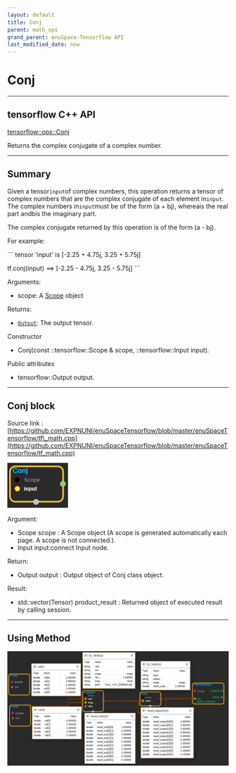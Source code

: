 ```yaml
--- 
layout: default 
title: Conj 
parent: math_ops 
grand_parent: enuSpace-Tensorflow API 
last_modified_date: now 
--- 
```


# Conj

---

## tensorflow C++ API

[tensorflow::ops::Conj](https://www.tensorflow.org/api_docs/cc/class/tensorflow/ops/conj)

Returns the complex conjugate of a complex number.

---

## Summary

Given a tensor`input`of complex numbers, this operation returns a tensor of complex numbers that are the complex conjugate of each element in`input`. The complex numbers in`input`must be of the form \(a + bj\), whereais the real part andbis the imaginary part.

The complex conjugate returned by this operation is of the form \(a - bj\).

For example:

\`\`\` tensor 'input' is \[-2.25 + 4.75j, 3.25 + 5.75j\]

tf.conj\(input\) ==&gt; \[-2.25 - 4.75j, 3.25 - 5.75j\] \`\`\`

Arguments:

* scope: A [Scope](https://www.tensorflow.org/api_docs/cc/class/tensorflow/scope.html#classtensorflow_1_1_scope) object

Returns:

* [`Output`](https://www.tensorflow.org/api_docs/cc/class/tensorflow/output.html#classtensorflow_1_1_output): The output tensor.

Constructor

* Conj\(const ::tensorflow::Scope & scope, ::tensorflow::Input input\).

Public attributes

* tensorflow::Output output.

---

## Conj block

Source link : [https://github.com/EXPNUNI/enuSpaceTensorflow/blob/master/enuSpaceTensorflow/tf\_math.cpp](https://github.com/EXPNUNI/enuSpaceTensorflow/blob/master/enuSpaceTensorflow/tf_math.cpp)

![](./assets/math_Conj_Symbol.png)

Argument:

* Scope scope : A Scope object \(A scope is generated automatically each page. A scope is not connected.\).
* Input input:connect  Input node.

Return:

* Output output : Output object of Conj class object.

Result:

* std::vector\(Tensor\) product\_result : Returned object of executed result by calling session.

---

## Using Method

![](./assets/math_Conj_Method.png)

